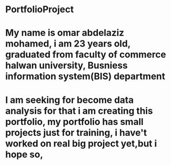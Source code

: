 # PortfolioProject
# My name is omar abdelaziz mohamed, i am 23 years old, graduated from faculty of commerce halwan university, Busniess information system(BIS) department
# I am seeking for become data analysis for that i am creating this portfolio, my portfolio has small projects just for training, i have't worked on real big project yet,but i hope so,
